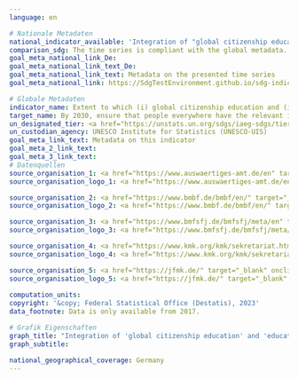 ```yaml
---
language: en    

# Nationale Metadaten    
national_indicator_available: 'Integration of "global citizenship education" and "education for sustainable development" into the education system'    
comparison_sdg: The time series is compliant with the global metadata.    
goal_meta_national_link_De: 
goal_meta_national_link_text_De: 
goal_meta_national_link_text: Metadata on the presented time series
goal_meta_national_link: https://SdgTestEnvironment.github.io/sdg-indicators/public/Meta/12.8.1.pdf    

# Globale Metadaten    
indicator_name: Extent to which (i) global citizenship education and (ii) education for sustainable development are mainstreamed in (a) national education policies; (b) curricula; (c) teacher education; and (d) student assessment    
target_name: By 2030, ensure that people everywhere have the relevant information and awareness for sustainable development and lifestyles in harmony with nature    
un_designated_tier: <a href="https://unstats.un.org/sdgs/iaeg-sdgs/tier-classification/" title="Click here for more information on the UN tier classification."  target="_blank" onclick="return confirm_alert(this);">Tier II</a>    
un_custodian_agency: UNESCO Institute for Statistics (UNESCO-UIS)    
goal_meta_link_text: Metadata on this indicator    
goal_meta_2_link_text:     
goal_meta_3_link_text:         
# Datenquellen
source_organisation_1: <a href="https://www.auswaertiges-amt.de/en" target="_blank" onclick="return confirm_alert(this);" onclick="return confirm_alert(this);" onclick="return confirm_alert(this);" onclick="return confirm_alert(this);" onclick="return confirm_alert(this);"> Federal Foreign Office </a>
source_organisation_logo_1: <a href="https://www.auswaertiges-amt.de/en" target="_blank" onclick="return confirm_alert(this);" onclick="return confirm_alert(this);" onclick="return confirm_alert(this);" onclick="return confirm_alert(this);" onclick="return confirm_alert(this);"><img src="https://g205sdgs.github.io/sdg-indicators/public/OrgImgEn/aa.png" alt="Logo aa" style="height:60px; width:148px"/></a>

source_organisation_2: <a href="https://www.bmbf.de/bmbf/en/" target="_blank" onclick="return confirm_alert(this);" onclick="return confirm_alert(this);" onclick="return confirm_alert(this);" onclick="return confirm_alert(this);"> Federal Ministry of Education and Research </a>
source_organisation_logo_2: <a href="https://www.bmbf.de/bmbf/en/" target="_blank" onclick="return confirm_alert(this);" onclick="return confirm_alert(this);" onclick="return confirm_alert(this);" onclick="return confirm_alert(this);"><img src="https://g205sdgs.github.io/sdg-indicators/public/OrgImgEn/bmbf.png" alt="Logo bmbf" style="height:60px; width:148px"/></a>

source_organisation_3: <a href="https://www.bmfsfj.de/bmfsfj/meta/en" target="_blank" onclick="return confirm_alert(this);" onclick="return confirm_alert(this);" onclick="return confirm_alert(this);"> Federal Ministry for Family Affairs, Senior Citizens, Women and Youth </a>
source_organisation_logo_3: <a href="https://www.bmfsfj.de/bmfsfj/meta/en" target="_blank" onclick="return confirm_alert(this);" onclick="return confirm_alert(this);" onclick="return confirm_alert(this);"><img src="https://g205sdgs.github.io/sdg-indicators/public/OrgImgEn/bmfsfj.png" alt="Logo bmfsfj" style="height:60px; width:148px"/></a>

source_organisation_4: <a href="https://www.kmk.org/kmk/sekretariat.html" target="_blank" onclick="return confirm_alert(this);" onclick="return confirm_alert(this);"> Secretariat of the Standing Conference of the Ministers of Education and Cultural Affairs of the Länder in the Federal Republic of Germany (KMK) </a>
source_organisation_logo_4: <a href="https://www.kmk.org/kmk/sekretariat.html" target="_blank" onclick="return confirm_alert(this);" onclick="return confirm_alert(this);"><img src="https://g205sdgs.github.io/sdg-indicators/public/OrgImgEn/kmk.png" alt="Logo kmk" style="height:60px; width:148px"/></a>

source_organisation_5: <a href="https://jfmk.de/" target="_blank" onclick="return confirm_alert(this);"> Secretariat of the Conference of Ministers for Youth and Family Affairs of the Länder in the Federal Republic of Germany </a>
source_organisation_logo_5: <a href="https://jfmk.de/" target="_blank" onclick="return confirm_alert(this);"><img src="https://g205sdgs.github.io/sdg-indicators/public/OrgImgEn/jfmk.png" alt="Logo jfmk" style="height:60px; width:148px"/></a>
    
computation_units:    
copyright: '&copy; Federal Statistical Office (Destatis), 2023'    
data_footnote: Data is only available from 2017.    

# Grafik Eigenschaften    
graph_title: "Integration of 'global citizenship education' and 'education for sustainable development' in the education system"
graph_subtitle:     

national_geographical_coverage: Germany    
---
```


<span></span>